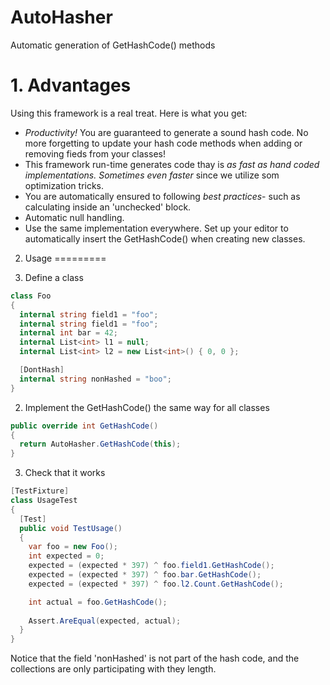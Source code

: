 # AutoHasher


Automatic generation of GetHashCode() methods


# 1. Advantages

Using this framework is a real treat. Here is what you get:

* *Productivity!* You are guaranteed to generate a sound hash code. No more forgetting to update your hash code methods when adding or removing fieds from your classes!
* This framework run-time generates code thay is *as fast as hand coded implementations. Sometimes even faster* since we utilize som optimization tricks. 
* You are automatically ensured to following *best practices*- such as calculating inside an 'unchecked' block.
* Automatic null handling.
* Use the same implementation everywhere. Set up your editor to automatically insert the GetHashCode() when creating new classes. 

2. Usage
=========

1. Define a class

```C#
class Foo
{
  internal string field1 = "foo";
  internal string field1 = "foo";
  internal int bar = 42;
  internal List<int> l1 = null;
  internal List<int> l2 = new List<int>() { 0, 0 };

  [DontHash]
  internal string nonHashed = "boo";
}
```
  
2. Implement the GetHashCode() the same way for all classes
    
```C#
public override int GetHashCode()
{
  return AutoHasher.GetHashCode(this);
}
```  

3. Check that it works

```C#
[TestFixture]
class UsageTest
{
  [Test]
  public void TestUsage()
  {
    var foo = new Foo();
    int expected = 0;
    expected = (expected * 397) ^ foo.field1.GetHashCode();
    expected = (expected * 397) ^ foo.bar.GetHashCode();
    expected = (expected * 397) ^ foo.l2.Count.GetHashCode();

    int actual = foo.GetHashCode();
    
    Assert.AreEqual(expected, actual);
  }
}
```

Notice that the field 'nonHashed' is not part of the hash code, and the collections are only participating with they length.


